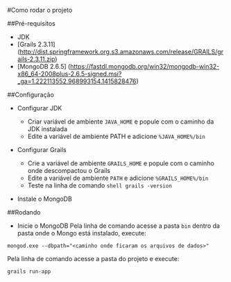 #Como rodar o projeto

##Pré-requisitos
- JDK
- [Grails 2.3.11] (http://dist.springframework.org.s3.amazonaws.com/release/GRAILS/grails-2.3.11.zip)
- [MongoDB 2.6.5] (https://fastdl.mongodb.org/win32/mongodb-win32-x86_64-2008plus-2.6.5-signed.msi?_ga=1.222113552.968993154.1415828476)

##Configuração
- Configurar JDK
  - Criar variável de ambiente `JAVA_HOME` e popule com o caminho da JDK instalada
  - Edite a variável de ambiente PATH e adicione `%JAVA_HOME%/bin`

- Configurar Grails
  - Crie a variável de ambiente `GRAILS_HOME` e popule com o caminho onde descompactou o Grails
  - Edite a variável de ambiente `PATH` e adicione `%GRAILS_HOME%/bin`
  - Teste na linha de comando ```shell grails -version```

- Instale o MongoDB

##Rodando
- Inicie o MongoDB
Pela linha de comando acesse a pasta `bin` dentro da pasta onde o Mongo está instalado, execute:
```shell
mongod.exe --dbpath="<caminho onde ficaram os arquivos de dados>"
```

Pela linha de comando acesse a pasta do projeto e execute:
```shell
grails run-app
```
